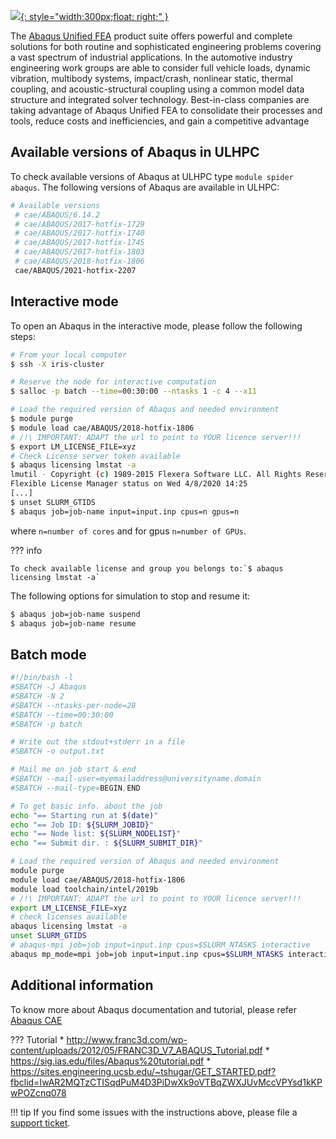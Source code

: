 [![](https://images.g2crowd.com/uploads/product/image/large_detail/large_detail_d05e3566f966e83e3ef9753e3aed4086/abaqus.png){: style="width:300px;float: right;" }](https://www.3ds.com/products-services/simulia/products/abaqus/abaquscae/)

The [Abaqus Unified FEA](https://www.3ds.com/products-services/simulia/products/abaqus/abaquscae/)
product suite offers powerful and complete solutions
for both routine and sophisticated engineering problems covering a vast
spectrum of industrial applications. In the automotive industry engineering
work groups are able to consider full vehicle loads, dynamic vibration,
multibody systems, impact/crash, nonlinear static, thermal coupling, and
acoustic-structural coupling using a common model data structure and integrated
solver technology. Best-in-class companies are taking advantage of
Abaqus Unified FEA to consolidate their processes and tools,
reduce costs and inefficiencies, and gain a competitive advantage

## Available versions of Abaqus in ULHPC
To check available versions of Abaqus at ULHPC type `module spider abaqus`.
The following versions of Abaqus are available in ULHPC:
```bash
# Available versions
 # cae/ABAQUS/6.14.2
 # cae/ABAQUS/2017-hotfix-1729
 # cae/ABAQUS/2017-hotfix-1740
 # cae/ABAQUS/2017-hotfix-1745
 # cae/ABAQUS/2017-hotfix-1803
 # cae/ABAQUS/2018-hotfix-1806
 cae/ABAQUS/2021-hotfix-2207
```

## Interactive mode
To open an Abaqus in the interactive mode, please follow the following steps:

```bash
# From your local computer
$ ssh -X iris-cluster

# Reserve the node for interactive computation
$ salloc -p batch --time=00:30:00 --ntasks 1 -c 4 --x11

# Load the required version of Abaqus and needed environment
$ module purge
$ module load cae/ABAQUS/2018-hotfix-1806
# /!\ IMPORTANT: ADAPT the url to point to YOUR licence server!!!
$ export LM_LICENSE_FILE=xyz
# Check License server token available
$ abaqus licensing lmstat -a
lmutil - Copyright (c) 1989-2015 Flexera Software LLC. All Rights Reserved.
Flexible License Manager status on Wed 4/8/2020 14:25
[...]
$ unset SLURM_GTIDS
$ abaqus job=job-name input=input.inp cpus=n gpus=n
```
where `n=number of cores` and for gpus `n=number of GPUs`.

??? info

    To check available license and group you belongs to:`$ abaqus licensing lmstat -a`
    
The following options for simulation to stop and resume it:
```bash
$ abaqus job=job-name suspend
$ abaqus job=job-name resume
```

## Batch mode
```bash
#!/bin/bash -l
#SBATCH -J Abaqus
#SBATCH -N 2
#SBATCH --ntasks-per-node=28
#SBATCH --time=00:30:00
#SBATCH -p batch

# Write out the stdout+stderr in a file
#SBATCH -o output.txt

# Mail me on job start & end
#SBATCH --mail-user=myemailaddress@universityname.domain
#SBATCH --mail-type=BEGIN,END

# To get basic info. about the job
echo "== Starting run at $(date)"
echo "== Job ID: ${SLURM_JOBID}"
echo "== Node list: ${SLURM_NODELIST}"
echo "== Submit dir. : ${SLURM_SUBMIT_DIR}"

# Load the required version of Abaqus and needed environment
module purge
module load cae/ABAQUS/2018-hotfix-1806
module load toolchain/intel/2019b
# /!\ IMPORTANT: ADAPT the url to point to YOUR licence server!!!
export LM_LICENSE_FILE=xyz
# check licenses available
abaqus licensing lmstat -a
unset SLURM_GTIDS
# abaqus-mpi job=job input=input.inp cpus=$SLURM_NTASKS interactive
abaqus mp_mode=mpi job=job input=input.inp cpus=$SLURM_NTASKS interactive
```

## Additional information
To know more about Abaqus documentation and tutorial,
please refer [Abaqus CAE](http://130.149.89.49:2080/v6.11/pdf_books/CAE.pdf)

??? Tutorial 
     * http://www.franc3d.com/wp-content/uploads/2012/05/FRANC3D_V7_ABAQUS_Tutorial.pdf
     * https://sig.ias.edu/files/Abaqus%20tutorial.pdf
     * https://sites.engineering.ucsb.edu/~tshugar/GET_STARTED.pdf?fbclid=IwAR2MQTzCTISqdPuM4D3PiDwXk9oVTBqZWXJUvMccVPYsd1kKPwPOZcnq078


!!! tip
    If you find some issues with the instructions above,
    please file a [support ticket](https://hpc.uni.lu/support).

